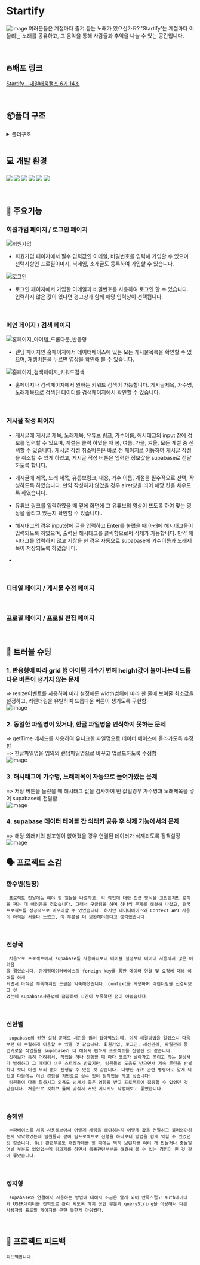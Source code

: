 # Startify
![image](https://github.com/user-attachments/assets/628d4ca4-4544-4452-9a23-10519c8205e4)
여러분들은 계절마다 즐겨 듣는 노래가 있으신가요?
'Startify'는  계절마다 어울리는 노래를 공유하고, 그 음악을 통해 사람들과 추억을 나눌 수 있는 공간입니다.

<br/>


## 🔥배포 링크
[Startify - 내일배움캠프 6기 14조](https://startify-ashen.vercel.app/)

<br/>

## 📦폴더 구조
<details>
<summary>폴더구조</summary>
```
📦react-startify<br/>
 ┣ 📂public<br/>
 ┃ ┗ 📜favicon.png<br/>
 ┣ 📂src<br/>
 ┃ ┣ 📂assets<br/>
 ┃ ┃ ┣ 📜2024-09-03_12.32.21.png<br/>
 ┃ ┃ ┣ 📜blankProfile.png<br/>
 ┃ ┃ ┣ 📜delete.png<br/>
 ┃ ┃ ┣ 📜dislike.png<br/>
 ┃ ┃ ┣ 📜dislike01.png<br/>
 ┃ ┃ ┣ 📜edit.png<br/>
 ┃ ┃ ┣ 📜fall.png<br/>
 ┃ ┃ ┣ 📜like.png<br/>
 ┃ ┃ ┣ 📜like01.png<br/>
 ┃ ┃ ┣ 📜like03.png<br/>
 ┃ ┃ ┣ 📜playButton.png<br/>
 ┃ ┃ ┣ 📜playButton02.png<br/>
 ┃ ┃ ┣ 📜song.png<br/>
 ┃ ┃ ┣ 📜spring.png<br/>
 ┃ ┃ ┣ 📜summer.png<br/>
 ┃ ┃ ┣ 📜temporalLogo.png<br/>
 ┃ ┃ ┗ 📜winter.png<br/>
 ┃ ┣ 📂components<br/>
 ┃ ┃ ┣ 📂common<br/>
 ┃ ┃ ┃ ┗ 📜Button.jsx<br/>
 ┃ ┃ ┣ 📂detail<br/>
 ┃ ┃ ┃ ┣ 📜DetailComment.jsx<br/>
 ┃ ┃ ┃ ┣ 📜DetailDeleteModal.jsx<br/>
 ┃ ┃ ┃ ┣ 📜DetailEditModal.jsx<br/>
 ┃ ┃ ┃ ┣ 📜DetailMusic.jsx<br/>
 ┃ ┃ ┃ ┣ 📜DetailOwner.jsx<br/>
 ┃ ┃ ┃ ┗ 📜DetailVisitor.jsx<br/>
 ┃ ┃ ┣ 📂form<br/>
 ┃ ┃ ┃ ┗ 📜style.jsx<br/>
 ┃ ┃ ┣ 📂home<br/>
 ┃ ┃ ┃ ┣ 📜HomeStyles.jsx<br/>
 ┃ ┃ ┃ ┣ 📜PostItem.jsx<br/>
 ┃ ┃ ┃ ┣ 📜PostItemList.jsx<br/>
 ┃ ┃ ┃ ┗ 📜SearchInput.jsx<br/>
 ┃ ┃ ┣ 📂layout<br/>
 ┃ ┃ ┃ ┣ 📜LayoutHeader.jsx<br/>
 ┃ ┃ ┃ ┗ 📜LayoutStyles.jsx<br/>
 ┃ ┃ ┣ 📂profile<br/>
 ┃ ┃ ┃ ┣ 📂css<br/>
 ┃ ┃ ┃ ┃ ┗ 📜active.css<br/>
 ┃ ┃ ┃ ┣ 📜Created.jsx<br/>
 ┃ ┃ ┃ ┣ 📜CreatedItem.jsx<br/>
 ┃ ┃ ┃ ┣ 📜Intro.jsx<br/>
 ┃ ┃ ┃ ┣ 📜Liked.jsx<br/>
 ┃ ┃ ┃ ┣ 📜LikedItem.jsx<br/>
 ┃ ┃ ┃ ┣ 📜ProfileContents.jsx<br/>
 ┃ ┃ ┃ ┣ 📜ProfileHeader.jsx<br/>
 ┃ ┃ ┃ ┗ 📜ProfileStyles.jsx<br/>
 ┃ ┃ ┣ 📂search<br/>
 ┃ ┃ ┃ ┗ 📜SearchStyle.jsx<br/>
 ┃ ┃ ┗ 📂userInfo<br/>
 ┃ ┃ ┃ ┗ 📜UserStyle.jsx<br/>
 ┃ ┣ 📂context<br/>
 ┃ ┃ ┣ 📜MusicContext.jsx<br/>
 ┃ ┃ ┣ 📜PostContext.jsx<br/>
 ┃ ┃ ┣ 📜SearchedMusicContext.jsx<br/>
 ┃ ┃ ┗ 📜UserContext.jsx<br/>
 ┃ ┣ 📂fonts<br/>
 ┃ ┃ ┗ 📂GmarketSansTTF<br/>
 ┃ ┃ ┃ ┣ 📜GmarketSansTTFBold.ttf<br/>
 ┃ ┃ ┃ ┣ 📜GmarketSansTTFLight.ttf<br/>
 ┃ ┃ ┃ ┣ 📜GmarketSansTTFMedium.ttf<br/>
 ┃ ┃ ┃ ┣ 📜LICENSE<br/>
 ┃ ┃ ┃ ┣ 📜SUITE-Bold.ttf<br/>
 ┃ ┃ ┃ ┣ 📜SUITE-ExtraBold.ttf<br/>
 ┃ ┃ ┃ ┣ 📜SUITE-Heavy.ttf<br/>
 ┃ ┃ ┃ ┣ 📜SUITE-Light.ttf<br/>
 ┃ ┃ ┃ ┣ 📜SUITE-Medium.ttf<br/>
 ┃ ┃ ┃ ┣ 📜SUITE-Regular.ttf<br/>
 ┃ ┃ ┃ ┗ 📜SUITE-SemiBold.ttf<br/>
 ┃ ┣ 📂hooks<br/>
 ┃ ┃ ┣ 📜useInput.jsx<br/>
 ┃ ┃ ┣ 📜useMusicContext.jsx<br/>
 ┃ ┃ ┗ 📜useSearchedMusicContext.jsx<br/>
 ┃ ┣ 📂pages<br/>
 ┃ ┃ ┣ 📜Detail.jsx<br/>
 ┃ ┃ ┣ 📜EditForm.jsx<br/>
 ┃ ┃ ┣ 📜Form.jsx<br/>
 ┃ ┃ ┣ 📜Home.jsx<br/>
 ┃ ┃ ┣ 📜Login.jsx<br/>
 ┃ ┃ ┣ 📜ModifyProfile.jsx<br/>
 ┃ ┃ ┣ 📜NotFound.jsx<br/>
 ┃ ┃ ┣ 📜Profile.jsx<br/>
 ┃ ┃ ┣ 📜Search.jsx<br/>
 ┃ ┃ ┗ 📜SignUp.jsx<br/>
 ┃ ┣ 📂shared<br/>
 ┃ ┃ ┣ 📜Layout.jsx<br/>
 ┃ ┃ ┗ 📜Router.jsx<br/>
 ┃ ┣ 📜App.jsx<br/>
 ┃ ┣ 📜index.css<br/>
 ┃ ┣ 📜main.jsx<br/>
 ┃ ┣ 📜supabaseClient.js<br/>
 ┃ ┗ 📜utils.js<br/>
 ┣ 📜.gitignore<br/>
 ┣ 📜.prettierignore<br/>
 ┣ 📜.prettierrc<br/>
 ┣ 📜eslint.config.js<br/>
 ┣ 📜index.html<br/>
 ┣ 📜package.json<br/>
 ┣ 📜README.md<br/>
 ┣ 📜vercel.json<br/>
 ┣ 📜vite.config.js<br/>
 ┗ 📜yarn.lock<br/>
 ```
 </details>

<br/>

## 💻 개발 환경
![](https://img.shields.io/badge/JavaScript-F7DF1E?style=for-the-badge&logo=JavaScript&logoColor=white)
![](https://img.shields.io/badge/HTML5-E34F26?style=for-the-badge&logo=html5&logoColor=white)
![](https://img.shields.io/badge/CSS3-1572B6?style=for-the-badge&logo=css3&logoColor=white)
![](https://img.shields.io/badge/React-20232A?style=for-the-badge&logo=react&logoColor=61DAFB)
![](https://img.shields.io/badge/Supabase-181818?style=for-the-badge&logo=supabase&logoColor=3ccf8d)
![](https://img.shields.io/badge/styled--components-DB7093?style=for-the-badge&logo=styled-components&logoColor=white)

<br/>

## 🔧 주요기능
### 회원가입 페이지 / 로그인 페이지
![회원가입](https://github.com/user-attachments/assets/2cdb3e79-eb23-4e2a-b186-2269e912471b)
- 회원가입 페이지에서 필수 입력값인 이메일, 비밀번호를 입력해 가입할 수 있으며 선택사항인 프로필이미지, 닉네임, 소개글도 등록하여 가입할 수 있습니다.

![로그인](https://github.com/user-attachments/assets/17630a6e-1181-4872-9a0d-a328ec41afff)
- 로그인 페이지에서 가입한 이메일과 비밀번호를 사용하여 로그인 할 수 있습니다. 입력하지 않은 값이 있다면 경고창과 함께 해당 입력창이 선택됩니다.
<br/>

### 메인 페이지 / 검색 페이지
![홈페이지_아이템_드롭다운_반응형](https://github.com/user-attachments/assets/75816a54-e506-494c-bc7e-a374882a75a9)
- 랜딩 페이지인 홈페이지에서 데이터베이스에 있는 모든 게시물목록을 확인할 수 있으며, 재생버튼을 누르면 영상을 확인해 볼 수 있습니다.

![홈페이지_검색페이지_키워드검색](https://github.com/user-attachments/assets/18b6d529-52fb-4621-8924-6d82b436afb2)
- 홈페이지나 검색페이지에서 원하는 키워드 검색이 가능합니다. 게시글제목, 가수명, 노래제목으로 검색된 데이터를 검색페이지에서 확인할 수 있습니다.
<br/>

### 게시물 작성 페이지
- 게시글에 게시글 제목, 노래제목, 유튜브 링크, 가수이름, 해시태그의 input 창에 정보를 입력할 수 있으며, 계절은 클릭 하였을 때 봄, 여름, 가을, 겨울, 모든 계절 중 선택할 수 있습니다.
게시글 작성 취소버튼은 바로 전 페이지로 이동하여 게시글 작성을 취소할 수 있게 하였고, 게시글 작성 버튼은 입력한 정보값을 supabase로 전달하도록 합니다.

- 게시글에 제목, 노래 제목, 유튜브링크, 내용, 가수 이름, 계절을 필수적으로 선택, 작성하도록 하였습니다.
 만약 작성하지 않았을 경우 alret창을 띄어 해당 칸을 채우도록 하였습니다.

- 유튜브 링크를 입력하였을 때 옆에 화면에 그 유튜브의 영상이 뜨도록 하여 맞는 영상을 올리고 있는지 확인할 수 있습니다..

- 해시태그의 경우 input창에 글을 입력하고 Enter를 눌렀을 때 아래에 해시태그들이 입력되도록 하였으며, 출력된 해시태그를 클릭함으로써 삭제가 가능합니다.
  만약 해시태그를 입력하지 않고 저장을 한 경우 자동으로 supabase에 가수이름과 노래제목이 저장되도록 하였습니다.

- 

<br/>

### 디테일 페이지 / 게시물 수정 페이지
<br/>

### 프로필 페이지 / 프로필 편집 페이지

<br/>

## 🏹 트러블 슈팅
### 1. 반응형에 따라 grid 행 아이템 개수가 변해 height값이 늘어나는데 드롭다운 버튼이 생기지 않는 문제
=> resize이벤트를 사용하여 미리 설정해둔 width범위에 따라 한 줄에 보여줄 최소값을 설정하고, 리렌더링을 유발하여 드롭다운 버튼이 생기도록 구현함<br/>
![image](https://github.com/user-attachments/assets/df0aa904-34f6-49de-a0a3-827f9b10844f)
<br />

### 2. 동일한 파일명이 있거나, 한글 파일명을 인식하지 못하는 문제
=> getTime 메서드를 사용하여 유니크한 파일명으로 데이터 베이스에 올라가도록 수정함<br/>
=> 한글파일명을 임의의 랜덤파일명으로 바꾸고 업로드하도록 수정함<br/>
![image](https://github.com/user-attachments/assets/ba14ae21-474c-489f-bd34-d287b85443a0)
<br />

### 3. 해시태그에 가수명, 노래제목이 자동으로 들어가있는 문제 
=> 저장 버튼을 눌렀을 때 해시태그 값을 검사하여 빈 값일경우 가수명과 노래제목을 넣어 supabase에 전달함<br/>
![image](https://github.com/user-attachments/assets/49585989-2ff4-431a-bae2-ffab95de0201)
<br />

### 4. supabase 데이터 테이블 간 외래키 공유 후 삭제 기능에서의 문제
=> 해당 외래키의 참조행이 없어졌을 경우 연결된 데이터가 삭제되도록 정책설정<br/>
![image](https://github.com/user-attachments/assets/2bdd4433-da48-467c-90d3-260754de8558)
<br />

## 🗣️ 프로젝트 소감
### 한수빈(팀장)
```
 프로젝트 첫날에는 해야 할 일들을 나열하고, 각 작업에 대한 접근 방식을 고민했지만 로직을 짜는 데 어려움을 겪었습니다. 그래서 구글링을 하며 하나씩 문제를 해결해 나갔고, 결국 프로젝트를 성공적으로 마무리할 수 있었습니다. 하지만 데이터베이스와 Context API 사용이 아직은 서툴다 느꼈고, 이 부분을 더 보완해야겠다고 생각했습니다.
```
<br/>

### 전상국
```
 처음으로 프로젝트에서 supabase를 사용하다보니 테이블 설정부터 데이터 사용까지 많은 어려움
을 겪었습니다. 관계형데이터베이스의 foreign key를 통한 데이터 연결 및 요청에 대해 이해를 하게
되면서 아직은 부족하지만 조금은 익숙해졌습니다. context를 사용하며 리렌더링을 신경써보고 싶
었는데 supabase사용법에 급급하여 시간이 부족했던 점이 아쉽습니다.
```
<br/>

### 신한별
```
 supabase의 권한 설정 문제로 시간을 많이 잡아먹었는데, 이제 해결방법을 알았으니 다음부턴 더 수월하게 이용할 수 있을 것 같습니다. 회원가입, 로그인, 세션관리, 파일관리 등 번거로운 작업들을 supabase가 다 해줘서 편하게 프로젝트를 진행한 것 같습니다.
 깃허브가 특히 어려워서, 작업을 하나 진행할 때 마다 코드가 날아가고 꼬이고 하는 불상사가 발생하고 그 때마다 너무 스트레스 받았지만, 팀원들의 도움도 받으면서 계속 루틴을 반복하다 보니 이젠 무리 없이 진행할 수 있는 것 같습니다. 다양한 git 관련 명령어도 알게 되었고 다음에는 이번 경험을 기반으로 실수 없이 팀작업을 하고 싶습니다!
 팀원들이 다들 잘하시고 의욕도 넘쳐서 좋은 영향을 받고 프로젝트에 집중할 수 있었던 것 같습니다. 처음으로 깃허브 룰에 맞춰서 커밋 메시지도 작성해보고 좋았습니다.
```
<br/>

### 송혜인
```
 수파베이스를 처음 사용해보아서 어떻게 세팅을 해야하는지 어떻게 값을 전달하고 불러와야하는지 막막했었는데 팀원들과 같이 팀프로젝트로 진행을 하다보니 방법을 쉽게 익힐 수 있었던 것 같습니다. Git 관련부분도 개인과제를 할 때에는 딱히 브런치를 여러 개 만들거나 충돌일어날 부분도 없었었는데 팀과제를 하면서 충돌관련부분을 해결해 볼 수 있는 경험이 된 것 같아 좋았습니다.
```
<br/>

### 정지형
```
 supabase와 연결해서 사용하는 방법에 대해서 조금은 알게 되어 만족스럽고 auth데이터
와 USER데이터를 전역으로 관리 되도록 하지 못한 부분과 queryString을 이용해서 다른
사용자의 프로필 페이지를 구현 못한게 아쉬웠다.
```
<br/>

## 📗 프로젝트 피드백
```
피드백입니다.
```
